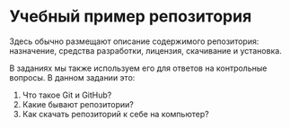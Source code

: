 # Учебный пример репозитория

Здесь обычно размещают описание содержимого репозитория: назначение, средства разработки, лицензия, скачивание и установка.

В заданиях мы также используем его для ответов на контрольные вопросы. В данном задании это:

1. Что такое Git и GitHub?
1. Какие бывают репозитории?
1. Как скачать репозиторий к себе на компьютер?
